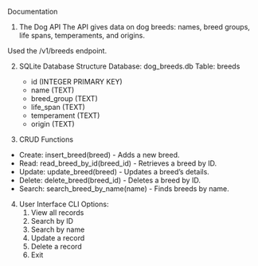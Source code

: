 Documentation

1. The Dog API
 The API gives data on dog breeds: names, breed groups, life spans, temperaments, and origins.

 Used the /v1/breeds endpoint.


2. SQLite Database Structure
 Database: dog_breeds.db
 Table: breeds
    * id (INTEGER PRIMARY KEY)
    * name (TEXT)
    * breed_group (TEXT)
    * life_span (TEXT)
    * temperament (TEXT)
    * origin (TEXT)


3. CRUD Functions
* Create: insert_breed(breed) - Adds a new breed.
* Read: read_breed_by_id(breed_id) - Retrieves a breed by ID.
* Update: update_breed(breed) - Updates a breed’s details.
* Delete: delete_breed(breed_id) - Deletes a breed by ID.
* Search: search_breed_by_name(name) - Finds breeds by name.


4. User Interface
 CLI Options:
    1. View all records
    2. Search by ID
    3. Search by name
    4. Update a record
    5. Delete a record
    6. Exit
